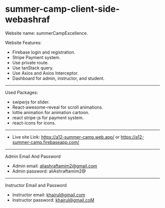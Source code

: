 #  summer-camp-client-side-webashraf
Website name: summerCampExcellence.

Website Features:
* Firebase login and registration.
* Stripe Payment system.
* Use private route.
* Use tanStack query.
* Use Axios and Axios Interceptor.
* Dashboard for admin, instructor, and student.
***

Used Packages:
* swiperjs for slider.
* React-awesome-reveal for scroll animations.
* lottie animation for animation cartoon.
* react stripe-js for payment system.
* react-icons for icons.
***

- Live site Link: https://a12-summer-camp.web.app/ or https://a12-summer-camp.firebaseapp.com/

***
Admin Email And Password
* Admin email: aliashraftamim2@gmail.com
* Admin password: aliAshraftamim2@

***
Instructor Email and Password
* Instructor email: khairul@gmail.com
* Instructor password: khairul@gmail.coM
